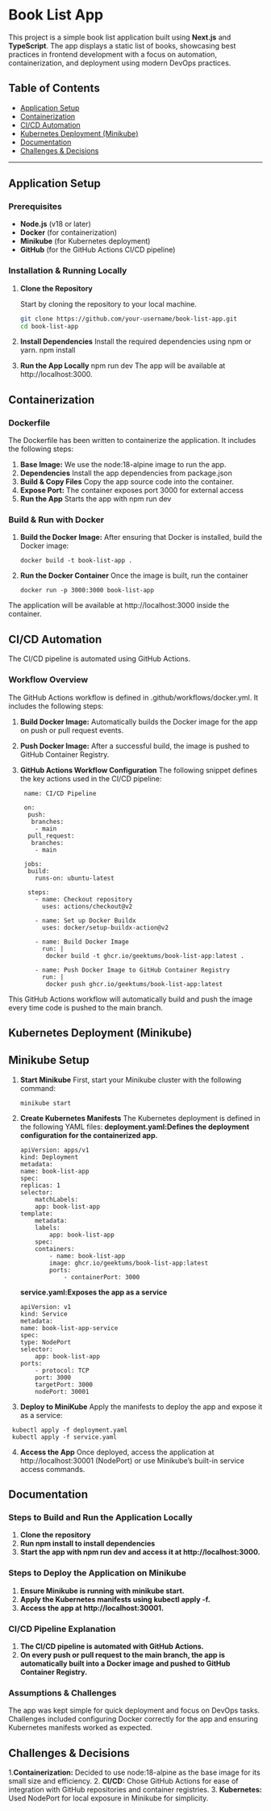 # Book List App

This project is a simple book list application built using **Next.js** and **TypeScript**. The app displays a static list of books, showcasing best practices in frontend development with a focus on automation, containerization, and deployment using modern DevOps practices.

## Table of Contents
- [Application Setup](#application-setup)
- [Containerization](#containerization)
- [CI/CD Automation](#cicd-automation)
- [Kubernetes Deployment (Minikube)](#kubernetes-deployment-minikube)
- [Documentation](#documentation)
- [Challenges & Decisions](#challenges-decisions)

---

## Application Setup

### Prerequisites

- **Node.js** (v18 or later)
- **Docker** (for containerization)
- **Minikube** (for Kubernetes deployment)
- **GitHub** (for the GitHub Actions CI/CD pipeline)

### Installation & Running Locally

1. **Clone the Repository**

   Start by cloning the repository to your local machine.

   ```bash
   git clone https://github.com/your-username/book-list-app.git
   cd book-list-app
2. **Install Dependencies**
   Install the required dependencies using npm or yarn.
   npm install

3. **Run the App Locally**
   npm run dev
   The app will be available at http://localhost:3000.

## Containerization

### Dockerfile
The Dockerfile has been written to containerize the application. It includes the following steps:
1. **Base Image:**
   We use the node:18-alpine image to run the app.
2. **Dependencies**
   Install the app dependencies from package.json
3. **Build & Copy Files**
   Copy the app source code into the container.
4. **Expose Port:**
   The container exposes port 3000 for external access
5. **Run the App**
   Starts the app with npm run dev

### Build & Run with Docker
1. **Build the Docker Image:**
   After ensuring that Docker is installed, build the Docker image:
   ```
   docker build -t book-list-app .
   ```

2. **Run the Docker Container**
   Once the image is built, run the container
   ```
   docker run -p 3000:3000 book-list-app
   ```
The application will be available at http://localhost:3000 inside the container.

## CI/CD Automation
The CI/CD pipeline is automated using GitHub Actions.

### Workflow Overview
The GitHub Actions workflow is defined in .github/workflows/docker.yml. It includes the following steps:

1. **Build Docker Image:**
  Automatically builds the Docker image for the app on push or pull request events.
2. **Push Docker Image:**
  After a successful build, the image is pushed to GitHub Container Registry.
3. **GitHub Actions Workflow Configuration**
The following snippet defines the key actions used in the CI/CD pipeline:

   ```
    name: CI/CD Pipeline

    on:
     push:
      branches:
       - main
     pull_request:
      branches:
       - main

    jobs:
     build:
       runs-on: ubuntu-latest
    
     steps:
       - name: Checkout repository
         uses: actions/checkout@v2

       - name: Set up Docker Buildx
         uses: docker/setup-buildx-action@v2

       - name: Build Docker Image
         run: |
          docker build -t ghcr.io/geektums/book-list-app:latest .
        
       - name: Push Docker Image to GitHub Container Registry
         run: |
          docker push ghcr.io/geektums/book-list-app:latest
    ```

This GitHub Actions workflow will automatically build and push the image every time code is pushed to the main branch.

## Kubernetes Deployment (Minikube)

## Minikube Setup
1. **Start Minikube**
    First, start your Minikube cluster with the following command:
    ``` 
    minikube start 
    ```
2. **Create Kubernetes Manifests**
   The Kubernetes deployment is defined in the following YAML files:
   **deployment.yaml:Defines the deployment configuration for the containerized app.**

    ```
    apiVersion: apps/v1
    kind: Deployment
    metadata:
    name: book-list-app
    spec:
    replicas: 1
    selector:
        matchLabels:
        app: book-list-app
    template:
        metadata:
        labels:
            app: book-list-app
        spec:
        containers:
            - name: book-list-app
            image: ghcr.io/geektums/book-list-app:latest
            ports:
                - containerPort: 3000
    ```
   **service.yaml:Exposes the app as a service**

    ```
    apiVersion: v1
    kind: Service
    metadata:
    name: book-list-app-service
    spec:
    type: NodePort
    selector:
        app: book-list-app
    ports:
        - protocol: TCP
        port: 3000
        targetPort: 3000
        nodePort: 30001
    ```

3. **Deploy to MiniKube**
   Apply the manifests to deploy the app and expose it as a service:
  
  ```
   kubectl apply -f deployment.yaml
   kubectl apply -f service.yaml
   ```

4. **Access the App**
   Once deployed, access the application at http://localhost:30001 (NodePort) or use Minikube’s built-in service access commands.

## Documentation

### Steps to Build and Run the Application Locally
1. **Clone the repository**
2. **Run npm install to install dependencies**
3. **Start the app with npm run dev and access it at http://localhost:3000.**

### Steps to Deploy the Application on Minikube
1. **Ensure Minikube is running with minikube start.**
2. **Apply the Kubernetes manifests using kubectl apply -f.**
3. **Access the app at http://localhost:30001.**

### CI/CD Pipeline Explanation
1. **The CI/CD pipeline is automated with GitHub Actions.**
2. **On every push or pull request to the main branch, the app is automatically built into a Docker image and pushed to GitHub Container Registry.**

### Assumptions & Challenges
The app was kept simple for quick deployment and focus on DevOps tasks.
Challenges included configuring Docker correctly for the app and ensuring Kubernetes manifests worked as expected.


## Challenges & Decisions
1.**Containerization:**
    Decided to use node:18-alpine as the base image for its small size and efficiency.
2. **CI/CD:**
    Chose GitHub Actions for ease of integration with GitHub repositories and container registries.
3.  **Kubernetes:**
    Used NodePort for local exposure in Minikube for simplicity.

